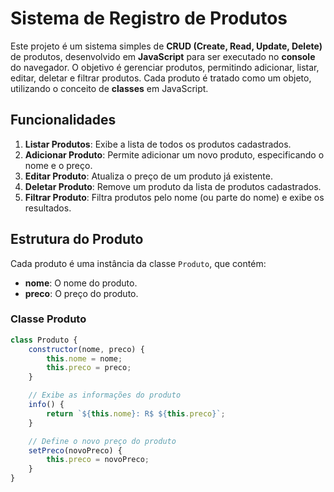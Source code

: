 # Sistema de Registro de Produtos

Este projeto é um sistema simples de **CRUD (Create, Read, Update, Delete)** de produtos, desenvolvido em **JavaScript** para ser executado no **console** do navegador. O objetivo é gerenciar produtos, permitindo adicionar, listar, editar, deletar e filtrar produtos. Cada produto é tratado como um objeto, utilizando o conceito de **classes** em JavaScript.

## Funcionalidades

1. **Listar Produtos**: Exibe a lista de todos os produtos cadastrados.
2. **Adicionar Produto**: Permite adicionar um novo produto, especificando o nome e o preço.
3. **Editar Produto**: Atualiza o preço de um produto já existente.
4. **Deletar Produto**: Remove um produto da lista de produtos cadastrados.
5. **Filtrar Produto**: Filtra produtos pelo nome (ou parte do nome) e exibe os resultados.

## Estrutura do Produto

Cada produto é uma instância da classe `Produto`, que contém:

- **nome**: O nome do produto.
- **preco**: O preço do produto.

### Classe Produto

```javascript
class Produto {
    constructor(nome, preco) {
        this.nome = nome;
        this.preco = preco;
    }

    // Exibe as informações do produto
    info() {
        return `${this.nome}: R$ ${this.preco}`;
    }

    // Define o novo preço do produto
    setPreco(novoPreco) {
        this.preco = novoPreco;
    }
}
